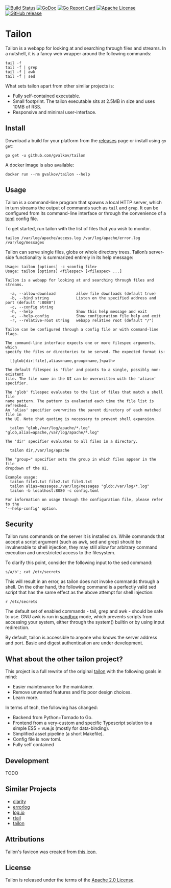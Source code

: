 [![Build Status](https://img.shields.io/travis/gvalkov/tailon.svg)](https://travis-ci.com/gvalkov/tailon)
[![GoDoc](https://godoc.org/github.com/gvalkov/tailon?status.svg)](https://godoc.org/github.com/gvalkov/tailon)
[![Go Report Card](https://goreportcard.com/badge/github.com/gvalkov/tailon)](https://goreportcard.com/report/github.com/gvalkov/tailon)
[![Apache License](https://img.shields.io/badge/license-Apache-blue.svg)](https://github.com/gvalkov/tailon/blob/master/LICENSE)
[![GitHub release](https://img.shields.io/github/release/gvalkov/tailon.svg)](https://github.com/gvalkov/tailon/releases)

# Tailon

Tailon is a webapp for looking at and searching through files and streams. In a
nutshell, it is a fancy web wrapper around the following commands:

```
tail -f
tail -f | grep
tail -f | awk
tail -f | sed
```

What sets tailon apart from other similar projects is:

* Fully self-contained executable.
* Small footprint. The tailon executable sits at 2.5MB in size and uses 10MB of RSS.
* Responsive and minimal user-interface.

## Install

Download a build for your platform from the [releases] page or install using `go get`:

```
go get -u github.com/gvalkov/tailon
```

A docker image is also available:

```
docker run --rm gvalkov/tailon --help
```

## Usage

Tailon is a command-line program that spawns a local HTTP server, which in turn
streams the output of commands such as `tail` and `grep`. It can be configured
from its command-line interface or through the convenience of a [toml] config
file.

To get started, run tailon with the list of files that you wish to monitor.

```
tailon /var/log/apache/access.log /var/log/apache/error.log /var/log/messages
```

Tailon can serve single files, globs or whole directory trees. Tailon’s
server-side functionality is summarized entirely in its help message:

[//]: # (run "make README.md" to update the next section with the output of tailon --help)

[//]: # (BEGIN HELP)
```
Usage: tailon [options] -c <config file>
Usage: tailon [options] <filespec> [<filespec> ...]

Tailon is a webapp for looking at and searching through files and streams.

  -a, --allow-download         allow file downloads (default true)
  -b, --bind string            Listen on the specified address and port (default ":8080")
  -c, --config string
  -h, --help                   Show this help message and exit
  -e, --help-config            Show configuration file help and exit
  -r, --relative-root string   webapp relative root (default "/")

Tailon can be configured through a config file or with command-line flags.

The command-line interface expects one or more filespec arguments, which
specify the files or directories to be served. The expected format is:

  [[glob|dir|file],alias=name,group=name,]<path>

The default filespec is 'file' and points to a single, possibly non-existent
file. The file name in the UI can be overwritten with the 'alias=' specifier.

The 'glob' filespec evaluates to the list of files that match a shell file
name pattern. The pattern is evaluated each time the file list is refreshed.
An 'alias' specifier overwrites the parent directory of each matched file in
the UI. Note that quoting is necessary to prevent shell expansion.

  tailon "glob,/var/log/apache/*.log" "glob,alias=apache,/var/log/apache/*.log"

The 'dir' specifier evaluates to all files in a directory.

  tailon dir,/var/log/apache

The "group=" specifier sets the group in which files appear in the file
dropdown of the UI.

Example usage:
  tailon file1.txt file2.txt file3.txt
  tailon alias=messages,/var/log/messages "glob:/var/log/*.log"
  tailon -b localhost:8080 -c config.toml

For information on usage through the configuration file, please refer to the
'--help-config' option.
```
[//]: # (END HELP)

## Security

Tailon runs commands on the server it is installed on. While commands that
accept a script argument (such as awk, sed and grep) should be invulnerable to
shell injection, they may still allow for arbitrary command execution and
unrestricted access to the filesystem.

To clarify this point, consider the following input to the sed command:

```
s/a/b'; cat /etc/secrets
```

This will result in an error, as tailon does not invoke commands through a
shell. On the other hand, the following command is a perfectly valid sed script
that has the same effect as the above attempt for shell injection:

```
r /etc/secrets
```

The default set of enabled commands - tail, grep and awk - should be safe to
use. GNU awk is run in [sandbox] mode, which prevents scripts from accessing your
system, either through the system() builtin or by using input redirection.

By default, tailon is accessible to anyone who knows the server address and
port. Basic and digest authentication are under development.


## What about the other tailon project?

This project is a full rewrite of the original [tailon] with the following goals in mind:

* Easier maintenance for the maintainer.
* Remove unwanted features and fix poor design choices.
* Learn more.

In terms of tech, the following has changed:

* Backend from Python+Tornado to Go.
* Frontend from a very-custom and specific Typescript solution to a simple ES5 + vue.js
  (mostly for data-binding).
* Simplified asset pipeline (a short Makefile).
* Config file is now toml.
* Fully self contained

## Development

TODO


## Similar Projects

* [clarity]
* [errorlog]
* [log.io]
* [rtail]
* [tailon]


Attributions
------------

Tailon's favicon was created from [this icon].


## License

Tailon is released under the terms of the [Apache 2.0 License].



[clarity]:   https://github.com/tobi/clarity
[tailon]:    https://github.com/gvalkov/tailon
[wtee]:      https://github.com/gvalkov/wtee
[toml]:      https://github.com/toml-lang/toml
[releases]:  https://github.com/gvalkov/tailon-next/releases
[errorlog]:  http://www.psychogenic.com/en/products/Errorlog.php
[log.io]:    http://logio.org/
[rtail]:     http://rtail.org/
[this icon]: http://www.iconfinder.com/icondetails/15150/48/terminal_icon
[sandbox]:   http://www.gnu.org/software/gawk/manual/html_node/Options.html#index-g_t_0040code_007b_002dS_007d-option-277
[Apache 2.0 License]: LICENSE
